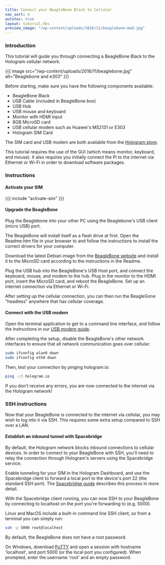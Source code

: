 ```yaml
---
title: Connect your BeagleBone Black to Cellular 
nav_sort: 4
autotoc: true
layout: tutorial.hbs
preview_image: "/wp-content/uploads/2016/11/beaglebone-med.jpg"
---
```


### Introduction

This tutorial will guide you through connecting a BeagleBone Black
to the Hologram cellular network.

{{{ image src="/wp-content/uploads/2016/11/beaglebone.jpg"
    alt="Beaglebone and e303" }}}

Before starting, make sure you have the following components available:

-   BeagleBone Black
-   USB Cable (included in BeagleBone box)
-   USB Hub
-   USB mouse and keyboard
-   Monitor with HDMI input
-   8GB MicroSD card
-   USB cellular modem such as Huawei's MS2131 or E303
-   Hologram SIM Card

The SIM card and USB modem are both available from the [Hologram store](/store).

This tutorial requires the use of the GUI (which means monitor, keyboard,
and mouse).
It also requires you initially connect the Pi to the internet via Ethernet or
Wi-Fi in order to download software packages.

### Instructions

#### Activate your SIM

{{{ include "activate-sim" }}}

#### Upgrade the BeagleBone

Plug the Beaglebone into your other PC using the Beaglebone's USB client (micro
USB) port.

The BeagleBone will install itself as a flash drive at first.
Open the Readme.htm file in your browser to and follow the instructions
to install the correct drivers for your computer.

Download the latest Debian image from the [BeagleBone
website](https://beagleboard.org/latest-images) and install
it to the MicroSD card according to the instructions in the Readme.

Plug the USB hub into the BeagleBone's USB Host port, and connect the keyboard, 
mouse, and modem to the hub. Plug in the monitor to the HDMI port, insert the
MicroSD card, and reboot the BeagleBone. Set up an internet connection via
Ethernet or Wi-Fi.

After setting up the cellular connection, you can then
run the BeagleGone "headless" anywhere that has cellular coverage.

#### Connect with the USB modem

Open the terminal application to get to a command line interface, and follow 
the instructions in our [USB modem
guide](/docs/guide/connect/usb-modem/#linux-instructions).

After completing the setup, disable the BeagleBone's other network interfaces to ensure
that all network communication goes over cellular:

```bash
sudo ifconfig wlan0 down
sudo ifconfig eth0 down
```

Then, test your connection by pinging hologram.io:

```bash
ping -c3 hologram.io
```

If you don't receive any errors, you are now connected to the internet via the
Hologram network!

### SSH instructions

Now that your BeagleBone is connected to the internet via cellular,
you may wish to log into it via SSH. This requires some extra setup compared to
SSH over a LAN.

#### Establish an inbound tunnel with Spacebridge

By default, the Hologram network blocks inbound connections to cellular devices.
In order to connect to your BeagleBone with SSH, you'll need to relay the connection through
Hologram's servers using the Spacebridge service.

Enable tunneling for your SIM in the Hologram Dashboard, and use the Spacebridge
client to forward a local port to the device's port 22 (the standard SSH port).
The [Spacebridge guide](/docs/guide/cloud/spacebridge-tunnel) describes this
process in more detail.

With the Spacebridge client running, you can now SSH to your BeagleBone by
connecting to localhost on the port you're forwarding to (e.g. 5000).

Linux and MacOS include a built-in command line SSH client, so from a terminal
you can simply run:

```bash
ssh -p 5000 root@localhost
```

By default, the BeagleBone does not have a root password.

On Windows, download
[PuTTY](http://www.chiark.greenend.org.uk/~sgtatham/putty/download.html) and
open a session with hostname 'localhost', and port 5000 (or the local port you
configured). When prompted, enter the username 'root' and an empty password.

